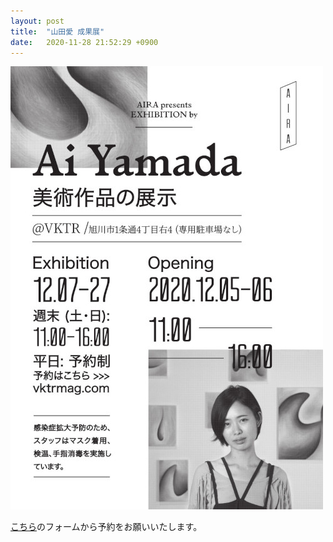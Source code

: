 ```yaml
---
layout: post
title:  "山田愛 成果展"
date:   2020-11-28 21:52:29 +0900
---
```


![My helpful screenshot](/assets/yamada.jpg)

[こちら](https://forms.gle/Zuom8Z5vHzuAEEnt8)のフォームから予約をお願いいたします。
